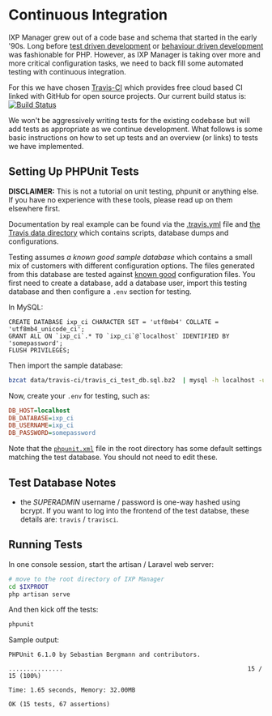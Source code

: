 # Continuous Integration

IXP Manager grew out of a code base and schema that started in the early '90s. Long before [test driven development](http://phpunit.de/) or [behaviour driven development](http://behat.org/) was fashionable for PHP. However, as IXP Manager is taking over more and more critical configuration tasks, we need to back fill some automated testing with continuous integration.

For this we have chosen [Travis-CI](https://travis-ci.org/inex/IXP-Manager) which provides free cloud based CI linked with GitHub for open source projects. Our current build status is: [![Build Status](https://travis-ci.org/inex/IXP-Manager.png?branch=master)](https://travis-ci.org/inex/IXP-Manager)

We won't be aggressively writing tests for the existing codebase but will add tests as appropriate as we continue development. What follows is some basic instructions on how to set up tests and an overview (or links) to tests we have implemented.

## Setting Up PHPUnit Tests

**DISCLAIMER:** This is not a tutorial on unit testing, phpunit or anything else. If you have no experience with these tools, please read up on them elsewhere first.

Documentation by real example can be found via the [.travis.yml](https://github.com/inex/IXP-Manager/blob/master/.travis.yml) file and [the Travis data directory](https://github.com/inex/IXP-Manager/tree/master/data/travis-ci) which contains scripts, database dumps and configurations.

Testing assumes *a known good sample database* which contains a small mix of customers with different configuration options. The files generated from this database are tested against [known good](https://github.com/inex/IXP-Manager/tree/master/data/travis-ci/known-good) configuration files. You first need to create a database, add a database user, import this testing database and then configure a `.env` section for testing.

In MySQL:

```mysql
CREATE DATABASE ixp_ci CHARACTER SET = 'utf8mb4' COLLATE = 'utf8mb4_unicode_ci';
GRANT ALL ON `ixp_ci`.* TO `ixp_ci`@`localhost` IDENTIFIED BY 'somepassword';
FLUSH PRIVILEGES;
```

Then import the sample database:

```sh
bzcat data/travis-ci/travis_ci_test_db.sql.bz2  | mysql -h localhost -u ixp_ci -psomepassword ixp_ci
```

Now, create your `.env` for testing, such as:

```ini
DB_HOST=localhost
DB_DATABASE=ixp_ci
DB_USERNAME=ixp_ci
DB_PASSWORD=somepassword
```

Note that the [`phpunit.xml`](https://github.com/inex/IXP-Manager/blob/master/phpunit.xml) file in the root directory has some default settings matching the test database. You should not need to edit these.

## Test Database Notes

* the *SUPERADMIN* username / password is one-way hashed using bcrypt. If you want to log into the frontend of the test databse, these details are: `travis` / `travisci`.

## Running Tests

In one console session, start the artisan / Laravel web server:

```sh
# move to the root directory of IXP Manager
cd $IXPROOT
php artisan serve
```

And then kick off the tests:

```sh
phpunit
```

Sample output:

```
PHPUnit 6.1.0 by Sebastian Bergmann and contributors.

...............                                                   15 / 15 (100%)

Time: 1.65 seconds, Memory: 32.00MB

OK (15 tests, 67 assertions)
```
